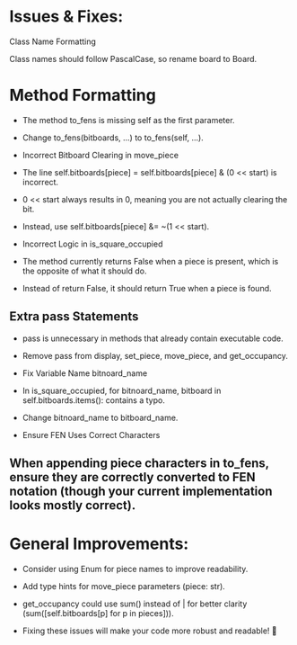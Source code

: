 # Issues & Fixes:
Class Name Formatting

Class names should follow PascalCase, so rename board to Board.

# Method Formatting

- The method to_fens is missing self as the first parameter.

- Change to_fens(bitboards, ...) to to_fens(self, ...).

- Incorrect Bitboard Clearing in move_piece

- The line self.bitboards[piece] = self.bitboards[piece] & (0 << start) is incorrect.

- 0 << start always results in 0, meaning you are not actually clearing the bit.

- Instead, use self.bitboards[piece] &= ~(1 << start).

- Incorrect Logic in is_square_occupied

- The method currently returns False when a piece is present, which is the opposite of what it should do.

- Instead of return False, it should return True when a piece is found.

## Extra pass Statements

- pass is unnecessary in methods that already contain executable code.

- Remove pass from display, set_piece, move_piece, and get_occupancy.

- Fix Variable Name bitnoard_name

- In is_square_occupied, for bitnoard_name, bitboard in self.bitboards.items(): contains a typo.

- Change bitnoard_name to bitboard_name.

- Ensure FEN Uses Correct Characters

## When appending piece characters in to_fens, ensure they are correctly converted to FEN notation (though your current implementation looks mostly correct).

# General Improvements:
- Consider using Enum for piece names to improve readability.

- Add type hints for move_piece parameters (piece: str).

- get_occupancy could use sum() instead of | for better clarity (sum([self.bitboards[p] for p in pieces])).

- Fixing these issues will make your code more robust and readable! 🚀